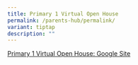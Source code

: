 ```yaml
---
title: Primary 1 Virtual Open House
permalink: /parents-hub/permalink/
variant: tiptap
description: ""
---
```

<p><a href="https://sites.google.com/moe.edu.sg/wgps-2024-primary-1-virtual-op" rel="noopener noreferrer nofollow" target="_blank">Primary 1 Virtual Open House: Google Site</a></p>